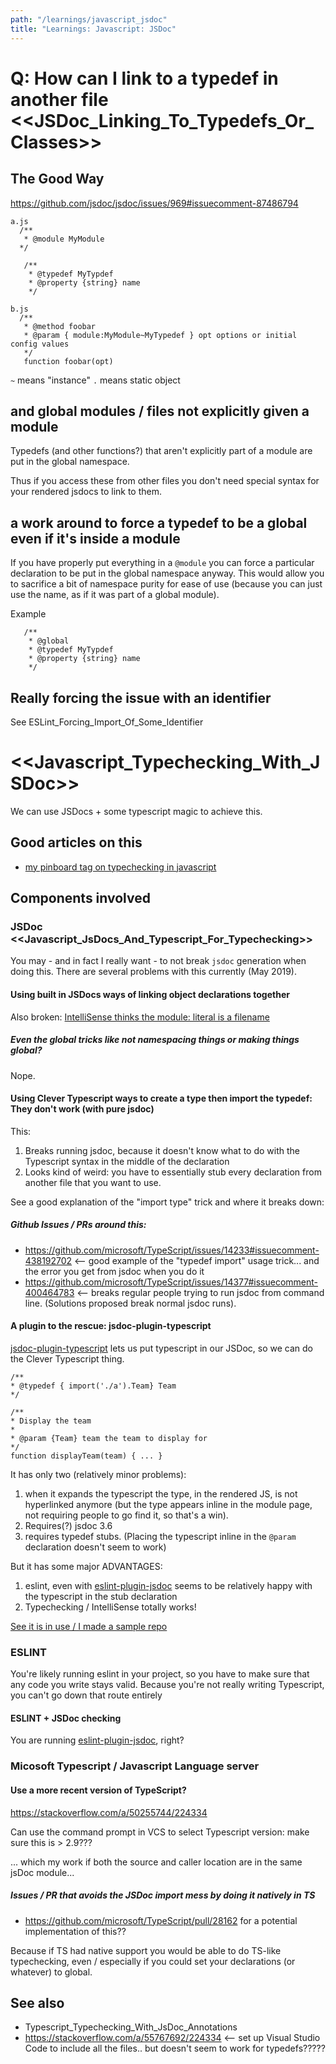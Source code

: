 ```yaml
---
path: "/learnings/javascript_jsdoc"
title: "Learnings: Javascript: JSDoc"
---
```


# Q: How can I link to a typedef in another file <<JSDoc_Linking_To_Typedefs_Or_Classes>>

## The Good Way

https://github.com/jsdoc/jsdoc/issues/969#issuecomment-87486794

    a.js
      /**
       * @module MyModule
      */

       /**
        * @typedef MyTypdef
        * @property {string} name
        */

    b.js
      /**
       * @method foobar
       * @param { module:MyModule~MyTypedef } opt options or initial config values
       */
       function foobar(opt)

`~` means "instance"  `.` means static object


## and global modules / files not explicitly given a module

Typedefs (and other functions?) that aren't explicitly part of a module are put in the global namespace.

Thus if you access these from other files you don't need special syntax for your rendered jsdocs to link to them.


## a work around to force a typedef to be a global even if it's inside a module

If you have properly put everything in a `@module` you can force a particular declaration to be put in the global namespace anyway. This would allow you to sacrifice a bit of namespace purity for ease of use (because you can just use the name, as if it was part of a global module).

Example

       /**
        * @global
        * @typedef MyTypdef
        * @property {string} name
        */

## Really forcing the issue with an identifier

See ESLint_Forcing_Import_Of_Some_Identifier


# <<Javascript_Typechecking_With_JSDoc>>

We can use JSDocs + some typescript magic to achieve this.

## Good articles on this

  * [my pinboard tag on typechecking in javascript](https://pinboard.in/u:rwilcox/t:javascript_typechecking/)

## Components involved

### JSDoc <<Javascript_JsDocs_And_Typescript_For_Typechecking>>

You may - and in fact I really want - to not break `jsdoc` generation when doing this. There are several problems with this currently (May 2019).

#### Using built in JSDocs ways of linking object declarations together

Also broken: [IntelliSense thinks the module: literal is a filename](https://github.com/microsoft/TypeScript/issues/30893)

##### Even the global tricks like not namespacing things or making things global?

Nope.

#### Using Clever Typescript ways to create a type then import the typedef: They don't work (with pure jsdoc)

This:

  1. Breaks running jsdoc, because it doesn't know what to do with the Typescript syntax in the middle of the declaration
  2. Looks kind of weird: you have to essentially stub every declaration from another file that you want to use.

See a good explanation of the "import type" trick and where it breaks down: 

##### Github Issues / PRs around this:

  * https://github.com/microsoft/TypeScript/issues/14233#issuecomment-438192702 <-- good example of the "typedef import" usage trick... and the error you get from jsdoc when you do it
  * https://github.com/microsoft/TypeScript/issues/14377#issuecomment-400464783 <-- breaks regular people trying to run jsdoc from command line. (Solutions proposed break normal jsdoc runs).

#### A plugin to the rescue: jsdoc-plugin-typescript

[jsdoc-plugin-typescript](https://www.npmjs.com/package/jsdoc-plugin-typescript) lets us put typescript in our JSDoc, so we can do the Clever Typescript thing.

    /**
    * @typedef { import('./a').Team} Team
    */

    /**
    * Display the team
    *
    * @param {Team} team the team to display for
    */
    function displayTeam(team) { ... }

It has only two (relatively minor problems):

  1. when it expands the typescript the type, in the rendered JS, is not hyperlinked anymore (but the type appears inline in the module page, not requiring people to go find it, so that's a win).
  2. Requires(?) jsdoc 3.6
  3. requires typedef stubs. (Placing the typescript inline in the `@param` declaration doesn't seem to work) 

But it has some major ADVANTAGES:

  1. eslint, even with [eslint-plugin-jsdoc](https://www.npmjs.com/package/eslint-plugin-jsdoc) seems to be relatively happy with the typescript in the stub declaration
  2. Typechecking / IntelliSense totally works!

[See it is in use / I made a sample repo](https://github.com/rwilcox/blog_sample_code_jsdoc_with_typescript_checking/blob/master/b.js#L4)

### ESLINT

You're likely running eslint in your project, so you have to make sure that any code you write stays valid. Because you're not really writing Typescript, you can't go down that route entirely

#### ESLINT + JSDoc checking

You are running [eslint-plugin-jsdoc](https://www.npmjs.com/package/eslint-plugin-jsdoc), right?

### Micosoft Typescript / Javascript Language server

#### Use a more recent version of TypeScript?

https://stackoverflow.com/a/50255744/224334

Can use the command prompt in VCS to select Typescript version: make sure this is > 2.9???

... which my work if both the source and caller location are in the same jsDoc module...

##### Issues / PR that avoids the JSDoc import mess by doing it natively in TS

  * https://github.com/microsoft/TypeScript/pull/28162 for a potential implementation of this??

Because if TS had native support you would be able to do TS-like typechecking, even / especially if you could set your declarations (or whatever) to global.



## See also

  * Typescript_Typechecking_With_JsDoc_Annotations
  * https://stackoverflow.com/a/55767692/224334 <-- set up Visual Studio Code to include all the files.. but doesn't seem to work for typedefs?????
